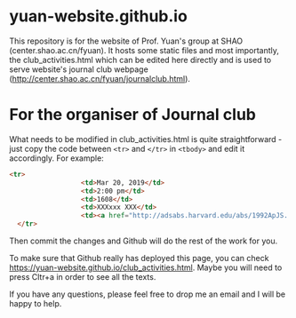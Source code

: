 # yuan-website.github.io

This repository is for the website of Prof. Yuan's group at SHAO (center.shao.ac.cn/fyuan). It hosts some static files and most importantly, the club_activities.html which can be edited here directly and is used to serve website's journal club webpage (http://center.shao.ac.cn/fyuan/journalclub.html).

# For the organiser of Journal club

What needs to be modified in club_activities.html is quite straightforward - just copy the code between `<tr>` and `</tr>` in `<tbody>` and edit it accordingly. For example:
  ```html
  <tr>
					<td>Mar 20, 2019</td>
					<td>2:00 pm</td>
					<td>1608</td>
					<td>XXXxxx XXX</td>
					<td><a href="http://adsabs.harvard.edu/abs/1992ApJS...80..753S5" target="_parent">ZEUS-2D: A radiation magnetohydrodynamics code for astrophysical flows in two space dimensions. I - The hydrodynamic algorithms and tests.</a></td>
	</tr>
 ```
Then commit the changes and Github will do the rest of the work for you.

To make sure that Github really has deployed this page, you can check https://yuan-website.github.io/club_activities.html. Maybe you will need to press Cltr+a in order to see all the texts.

If you have any questions, please feel free to drop me an email and I will be happy to help.
